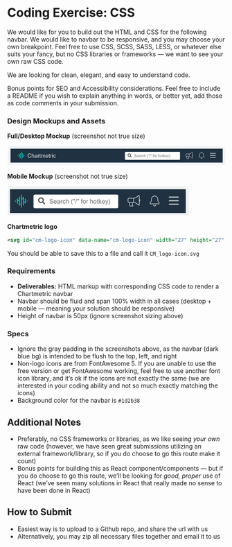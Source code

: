 # Coding Exercise: CSS

We would like for you to build out the HTML and CSS for the following navbar. We would like to navbar to be responsive, and you may choose your own breakpoint. Feel free to use CSS, SCSS, SASS, LESS, or whatever else suits your fancy, but no CSS libraries or frameworks — we want to see your own raw CSS code.

We are looking for clean, elegant, and easy to understand code.

Bonus points for SEO and Accessibility considerations. Feel free to include a README if you wish to explain anything in words, or better yet, add those as code comments in your submission.

### Design Mockups and Assets

**Full/Desktop Mockup** (screenshot not true size)

![desktop navbar](../img/desktop_navbar.png)

**Mobile Mockup** (screenshot not true size)

![mobile navbar](../img/mobile_navbar.png)

**Chartmetric logo**

```xml
<svg id="cm-logo-icon" data-name="cm-logo-icon" width="27" height="27" viewBox="0 0 27 27" fill="none" xmlns="http://www.w3.org/2000/svg"><path fill-rule="evenodd" clip-rule="evenodd" d="M18.29 6.14V5.14C18.29 4.87478 18.1846 4.62043 17.9971 4.43289C17.8096 4.24536 17.5552 4.14 17.29 4.14C17.0248 4.14 16.7704 4.24536 16.5829 4.43289C16.3954 4.62043 16.29 4.87478 16.29 5.14V6.71C16.29 6.97522 16.1846 7.22957 15.9971 7.41711C15.8096 7.60464 15.5552 7.71 15.29 7.71C15.0248 7.71 14.7704 7.60464 14.5829 7.41711C14.3954 7.22957 14.29 6.97522 14.29 6.71V1C14.29 0.734784 14.1846 0.48043 13.9971 0.292893C13.8096 0.105357 13.5552 0 13.29 0C13.0248 0 12.7704 0.105357 12.5829 0.292893C12.3954 0.48043 12.29 0.734784 12.29 1V17.28C12.29 17.5452 12.1846 17.7996 11.9971 17.9871C11.8096 18.1746 11.5552 18.28 11.29 18.28C11.0248 18.28 10.7704 18.1746 10.5829 17.9871C10.3954 17.7996 10.29 17.5452 10.29 17.28V5.1C10.29 4.83478 10.1846 4.58043 9.99711 4.39289C9.80957 4.20536 9.55522 4.1 9.29 4.1C9.02478 4.1 8.77043 4.20536 8.58289 4.39289C8.39536 4.58043 8.29 4.83478 8.29 5.1V10.28C8.29 10.5452 8.18464 10.7996 7.99711 10.9871C7.80957 11.1746 7.55522 11.28 7.29 11.28C7.02478 11.28 6.77043 11.1746 6.58289 10.9871C6.39536 10.7996 6.29 10.5452 6.29 10.28V9.12C6.29 8.85478 6.18464 8.60043 5.99711 8.41289C5.80957 8.22536 5.55522 8.12 5.29 8.12C5.02478 8.12 4.77043 8.22536 4.58289 8.41289C4.39536 8.60043 4.29 8.85478 4.29 9.12V17.41C4.29 17.6752 4.39536 17.9296 4.58289 18.1171C4.77043 18.3046 5.02478 18.41 5.29 18.41C5.55522 18.41 5.80957 18.3046 5.99711 18.1171C6.18464 17.9296 6.29 17.6752 6.29 17.41V13.85C6.29 13.5848 6.39536 13.3304 6.58289 13.1429C6.77043 12.9554 7.02478 12.85 7.29 12.85C7.55522 12.85 7.80957 12.9554 7.99711 13.1429C8.18464 13.3304 8.29 13.5848 8.29 13.85V21.52C8.29 21.7852 8.39536 22.0396 8.58289 22.2271C8.77043 22.4146 9.02478 22.52 9.29 22.52C9.55522 22.52 9.80957 22.4146 9.99711 22.2271C10.1846 22.0396 10.29 21.7852 10.29 21.52V20.84C10.29 20.5748 10.3954 20.3204 10.5829 20.1329C10.7704 19.9454 11.0248 19.84 11.29 19.84C11.5552 19.84 11.8096 19.9454 11.9971 20.1329C12.1846 20.3204 12.29 20.5748 12.29 20.84V25.62C12.29 25.8852 12.3954 26.1396 12.5829 26.3271C12.7704 26.5146 13.0248 26.62 13.29 26.62C13.5552 26.62 13.8096 26.5146 13.9971 26.3271C14.1846 26.1396 14.29 25.8852 14.29 25.62V10.28C14.29 10.0148 14.3954 9.76043 14.5829 9.57289C14.7704 9.38536 15.0248 9.28 15.29 9.28C15.5552 9.28 15.8096 9.38536 15.9971 9.57289C16.1846 9.76043 16.29 10.0148 16.29 10.28V21.46C16.29 21.7252 16.3954 21.9796 16.5829 22.1671C16.7704 22.3546 17.0248 22.46 17.29 22.46C17.5552 22.46 17.8096 22.3546 17.9971 22.1671C18.1846 21.9796 18.29 21.7252 18.29 21.46V17.03C18.29 16.7648 18.3954 16.5104 18.5829 16.3229C18.7704 16.1354 19.0248 16.03 19.29 16.03C19.5552 16.03 19.8096 16.1354 19.9971 16.3229C20.1846 16.5104 20.29 16.7648 20.29 17.03V17.66C20.3467 17.88 20.4766 18.0742 20.6584 18.2105C20.8401 18.3468 21.0629 18.4172 21.29 18.41C21.5552 18.41 21.8096 18.3046 21.9971 18.1171C22.1846 17.9296 22.29 17.6752 22.29 17.41V9.15C22.29 8.88478 22.1846 8.63043 21.9971 8.44289C21.8096 8.25536 21.5552 8.15 21.29 8.15C21.0248 8.15 20.7704 8.25536 20.5829 8.44289C20.3954 8.63043 20.29 8.88478 20.29 9.15V13.45C20.29 13.7152 20.1846 13.9696 19.9971 14.1571C19.8096 14.3446 19.5552 14.45 19.29 14.45C19.0248 14.45 18.7704 14.3446 18.5829 14.1571C18.3954 13.9696 18.29 13.7152 18.29 13.45V6.14ZM2 13.14V13.39C2 13.6552 1.89464 13.9096 1.70711 14.0971C1.51957 14.2846 1.26522 14.39 1 14.39C0.734784 14.39 0.48043 14.2846 0.292893 14.0971C0.105357 13.9096 0 13.6552 0 13.39V13.14C0 12.8748 0.105357 12.6204 0.292893 12.4329C0.48043 12.2454 0.734784 12.14 1 12.14C1.26522 12.14 1.51957 12.2454 1.70711 12.4329C1.89464 12.6204 2 12.8748 2 13.14ZM26.39 13.14V13.38C26.39 13.6452 26.2846 13.8996 26.0971 14.0871C25.9096 14.2746 25.6552 14.38 25.39 14.38C25.1248 14.38 24.8704 14.2746 24.6829 14.0871C24.4954 13.8996 24.39 13.6452 24.39 13.38V13.14C24.39 12.8748 24.4954 12.6204 24.6829 12.4329C24.8704 12.2454 25.1248 12.14 25.39 12.14C25.523 12.14 25.6547 12.1665 25.7774 12.218C25.9 12.2695 26.0111 12.3449 26.1043 12.4399C26.1974 12.5349 26.2706 12.6475 26.3197 12.7712C26.3688 12.8948 26.3927 13.027 26.39 13.16V13.14Z" fill="url(#paint0_linear_1723_12897)"/><defs><linearGradient id="paint0_linear_1723_12897" x1="6.29624" y1="6.4021" x2="20.0495" y2="20.1553" gradientUnits="userSpaceOnUse"><stop stop-color="#00DD74"/><stop offset="1" stop-color="#0BA0E0"/></linearGradient></defs></svg>
```

You should be able to save this to a file and call it `CM_logo-icon.svg`

### Requirements

- **Deliverables:** HTML markup with corresponding CSS code to render a Chartmetric navbar
- Navbar should be fluid and span 100% width in all cases (desktop + mobile — meaning your solution should be responsive)
- Height of navbar is 50px (ignore screenshot sizing above)

### Specs

- Ignore the gray padding in the screenshots above, as the navbar (dark blue bg) is intended to be flush to the top, left, and right
- Non-logo icons are from FontAwesome 5. If you are unable to use the free version or get FontAwesome working, feel free to use another font icon library, and it’s ok if the icons are not exactly the same (we are interested in your coding ability and not so much exactly matching the icons)
- Background color for the navbar is `#1d2b38`

## Additional Notes

- Preferably, no CSS frameworks or libraries, as we like seeing _your own_ raw code (however, we have seen great submissions utilizing an external framework/library, so if you do choose to go this route make it count)
- Bonus points for building this as React component/components — but if you do choose to go this route, we’ll be looking for _good, proper_ use of React (we’ve seen many solutions in React that really made no sense to have been done in React)

## How to Submit

- Easiest way is to upload to a Github repo, and share the url with us
- Alternatively, you may zip all necessary files together and email it to us
